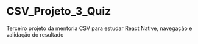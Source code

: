 # CSV_Projeto_3_Quiz
Terceiro projeto da mentoria CSV para estudar React Native, navegação e validação do resultado 
